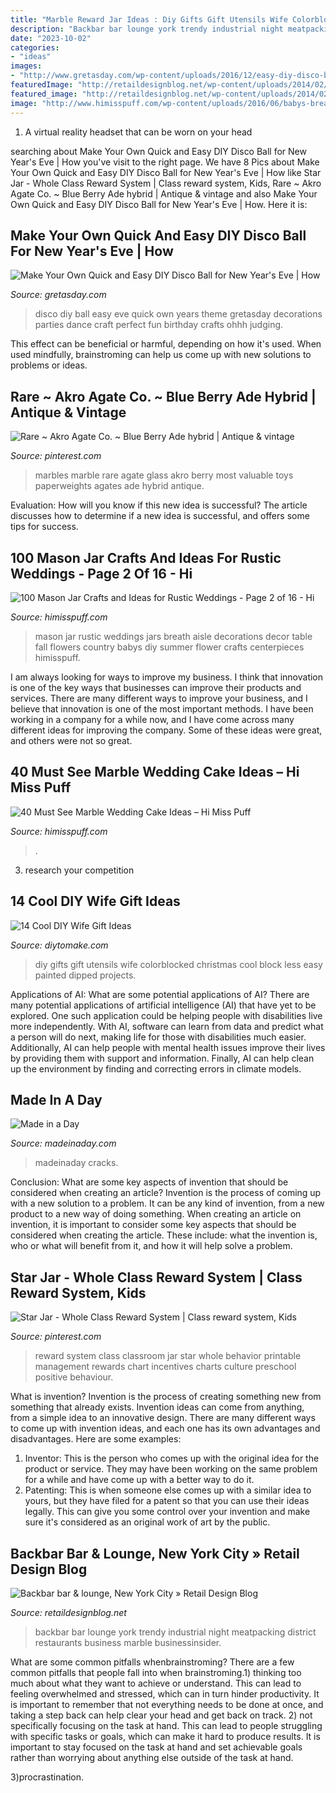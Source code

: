 ```yaml
---
title: "Marble Reward Jar Ideas : Diy Gifts Gift Utensils Wife Colorblocked Christmas Cool Block Less Easy Painted Dipped Projects"
description: "Backbar bar lounge york trendy industrial night meatpacking district restaurants business marble businessinsider"
date: "2023-10-02"
categories:
- "ideas"
images:
- "http://www.gretasday.com/wp-content/uploads/2016/12/easy-diy-disco-ball-701x1024.jpg"
featuredImage: "http://retaildesignblog.net/wp-content/uploads/2014/02/Backbar-bar-lounge-New-York-City-02.jpg"
featured_image: "http://retaildesignblog.net/wp-content/uploads/2014/02/Backbar-bar-lounge-New-York-City-02.jpg"
image: "http://www.himisspuff.com/wp-content/uploads/2016/06/babys-breath-mason-jar-wedding-aisle.jpg"
---
```



1. A virtual reality headset that can be worn on your head

	

		
searching about Make Your Own Quick and Easy DIY Disco Ball for New Year&#039;s Eve | How you've visit to the right page. We have 8 Pics about Make Your Own Quick and Easy DIY Disco Ball for New Year&#039;s Eve | How like Star Jar - Whole Class Reward System | Class reward system, Kids, Rare ~ Akro Agate Co. ~ Blue Berry Ade hybrid | Antique &amp; vintage and also Make Your Own Quick and Easy DIY Disco Ball for New Year&#039;s Eve | How. Here it is:
		
    
## Make Your Own Quick And Easy DIY Disco Ball For New Year&#039;s Eve | How

<img loading=lazy src="http://www.gretasday.com/wp-content/uploads/2016/12/easy-diy-disco-ball-701x1024.jpg" onerror="this.onerror=null;this.src='https://tse3.mm.bing.net/th?id=OIP.NMwOh5kdJQ-c4tKAOl8f2AHaK0&amp;pid=15.1';" alt="Make Your Own Quick and Easy DIY Disco Ball for New Year&#039;s Eve | How">

_Source: gretasday.com_

>disco diy ball easy eve quick own years theme gretasday decorations parties dance craft perfect fun birthday crafts ohhh judging. 

	

This effect can be beneficial or harmful, depending on how it's used. When used mindfully, brainstroming can help us come up with new solutions to problems or ideas.

    
## Rare ~ Akro Agate Co. ~ Blue Berry Ade Hybrid | Antique &amp; Vintage

<img loading=lazy src="https://i.pinimg.com/736x/5e/ff/8b/5eff8b138d5bb4cf4da1d4255fcc4c2f--blue-berry-glass-marbles.jpg?b=t" onerror="this.onerror=null;this.src='https://tse2.mm.bing.net/th?id=OIP.mEnA0U8b-v1wrNdPjActWgHaFj&amp;pid=15.1';" alt="Rare ~ Akro Agate Co. ~ Blue Berry Ade hybrid | Antique &amp; vintage">

_Source: pinterest.com_

>marbles marble rare agate glass akro berry most valuable toys paperweights agates ade hybrid antique. 

	

Evaluation: How will you know if this new idea is successful?
The article discusses how to determine if a new idea is successful, and offers some tips for success.

    
## 100 Mason Jar Crafts And Ideas For Rustic Weddings - Page 2 Of 16 - Hi

<img loading=lazy src="http://www.himisspuff.com/wp-content/uploads/2016/06/babys-breath-mason-jar-wedding-aisle.jpg" onerror="this.onerror=null;this.src='https://tse3.mm.bing.net/th?id=OIP.BGydtgnsG_81L7CKmErr_gHaLH&amp;pid=15.1';" alt="100 Mason Jar Crafts and Ideas for Rustic Weddings - Page 2 of 16 - Hi">

_Source: himisspuff.com_

>mason jar rustic weddings jars breath aisle decorations decor table fall flowers country babys diy summer flower crafts centerpieces himisspuff. 

	

I am always looking for ways to improve my business. I think that innovation is one of the key ways that businesses can improve their products and services. There are many different ways to improve your business, and I believe that innovation is one of the most important methods. I have been working in a company for a while now, and I have come across many different ideas for improving the company. Some of these ideas were great, and others were not so great.

    
## 40 Must See Marble Wedding Cake Ideas – Hi Miss Puff

<img loading=lazy src="https://www.himisspuff.com/wp-content/uploads/2016/12/Marbled-wedding-cakes-13.jpg" onerror="this.onerror=null;this.src='https://tse1.mm.bing.net/th?id=OIP.ZxOW2z4qpQdx059dyGxfwwHaLG&amp;pid=15.1';" alt="40 Must See Marble Wedding Cake Ideas – Hi Miss Puff">

_Source: himisspuff.com_

>. 

	

3. research your competition 

    
## 14 Cool DIY Wife Gift Ideas

<img loading=lazy src="https://www.diytomake.com/wp-content/uploads/2015/11/DIY-Colorblocked-Utensils.jpg" onerror="this.onerror=null;this.src='https://tse1.mm.bing.net/th?id=OIP.ek8ktjdMldw06R5LlVDmWgHaJ3&amp;pid=15.1';" alt="14 Cool DIY Wife Gift Ideas">

_Source: diytomake.com_

>diy gifts gift utensils wife colorblocked christmas cool block less easy painted dipped projects. 

	

Applications of AI: What are some potential applications of AI?
There are many potential applications of artificial intelligence (AI) that have yet to be explored. One such application could be helping people with disabilities live more independently. With AI, software can learn from data and predict what a person will do next, making life for those with disabilities much easier. Additionally, AI can help people with mental health issues improve their lives by providing them with support and information. Finally, AI can help clean up the environment by finding and correcting errors in climate models.

    
## Made In A Day

<img loading=lazy src="https://madeinaday.com/wp-content/uploads/2020/05/Wave-home.jpg" onerror="this.onerror=null;this.src='https://tse1.mm.bing.net/th?id=OIP.PeLuTcnM_qR4m6mmyIdBvgHaLH&amp;pid=15.1';" alt="Made in a Day">

_Source: madeinaday.com_

>madeinaday cracks. 

	

Conclusion: What are some key aspects of invention that should be considered when creating an article?
Invention is the process of coming up with a new solution to a problem. It can be any kind of invention, from a new product to a new way of doing something. When creating an article on invention, it is important to consider some key aspects that should be considered when creating the article. These include: what the invention is, who or what will benefit from it, and how it will help solve a problem.

    
## Star Jar - Whole Class Reward System | Class Reward System, Kids

<img loading=lazy src="https://i.pinimg.com/originals/b1/e3/d5/b1e3d5c77a81bf7c3c674902837160dd.png" onerror="this.onerror=null;this.src='https://tse1.mm.bing.net/th?id=OIP.cFibnFb75izH-09BZNfamQHaP7&amp;pid=15.1';" alt="Star Jar - Whole Class Reward System | Class reward system, Kids">

_Source: pinterest.com_

>reward system class classroom jar star whole behavior printable management rewards chart incentives charts culture preschool positive behaviour. 

	

What is invention?
Invention is the process of creating something new from something that already exists. Invention ideas can come from anything, from a simple idea to an innovative design. There are many different ways to come up with invention ideas, and each one has its own advantages and disadvantages. Here are some examples: 
1. Inventor: This is the person who comes up with the original idea for the product or service. They may have been working on the same problem for a while and have come up with a better way to do it. 
2. Patenting: This is when someone else comes up with a similar idea to yours, but they have filed for a patent so that you can use their ideas legally. This can give you some control over your invention and make sure it's considered as an original work of art by the public. 

    
## Backbar Bar &amp; Lounge, New York City » Retail Design Blog

<img loading=lazy src="http://retaildesignblog.net/wp-content/uploads/2014/02/Backbar-bar-lounge-New-York-City-02.jpg" onerror="this.onerror=null;this.src='https://tse3.mm.bing.net/th?id=OIP.pVm16ovy3u-Kw6tkNmlQNgHaE8&amp;pid=15.1';" alt="Backbar bar &amp; lounge, New York City » Retail Design Blog">

_Source: retaildesignblog.net_

>backbar bar lounge york trendy industrial night meatpacking district restaurants business marble businessinsider. 

	

What are some common pitfalls whenbrainstroming?
There are a few common pitfalls that people fall into when brainstroming.1) thinking too much about what they want to achieve or understand. This can lead to feeling overwhelmed and stressed, which can in turn hinder productivity. It is important to remember that not everything needs to be done at once, and taking a step back can help clear your head and get back on track.
2) not specifically focusing on the task at hand. This can lead to people struggling with specific tasks or goals, which can make it hard to produce results. It is important to stay focused on the task at hand and set achievable goals rather than worrying about anything else outside of the task at hand.

3)procrastination.

